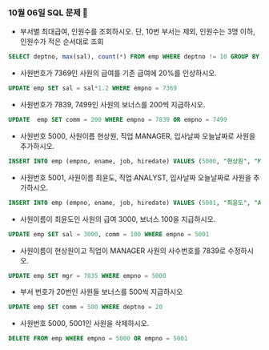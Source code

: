 ### 10월 06일 SQL 문제 👼

- 부서별 최대급여, 인원수를 조회하시오. 단, 10번 부서는 제외, 인원수는 3명 이하, 인원수가 적은 순서대로 조회
```sql
SELECT deptno, max(sal), count(*) FROM emp WHERE deptno != 10 GROUP BY deptno HAVING count(*) <= 3 ORDER BY count(*)
```
- 사원번호가 7369인 사원의 급여를 기존 급여에 20%를 인상하시오.
```sql
UPDATE emp SET sal = sal*1.2 WHERE empno = 7369
```
- 사원번호가 7839, 7499인 사원의 보너스를 200씩 지급하시오.
```sql
UPDATE  emp SET comm = 200 WHERE empno = 7839 OR empno = 7499
```
- 사원번호 5000, 사원이름 현상원, 직업 MANAGER, 입사날짜 오늘날짜로 사원을 추가하시오.
```sql
INSERT INTO emp (empno, ename, job, hiredate) VALUES (5000, "현상원", "MANAGER", now())
```
- 사원번호 5001, 사원이름 최윤도, 직업 ANALYST, 입사날짜 오늘날짜로 사원을 추가하시오.
```sql
INSERT INTO emp (empno, ename, job, hiredate) VALUES (5001, "최윤도", "ANALYST", now())
```
- 사원이름이 최윤도인 사원의 급여 3000, 보너스 100을 지급하시오.
```sql
UPDATE emp SET sal = 3000, comm = 100 WHERE empno = 5001
```
- 사원이름이 현상원이고 직업이 MANAGER 사원의 사수번호를 7839로 수정하시오.
```sql
UPDATE emp SET mgr = 7835 WHERE empno = 5000
```
- 부서 번호가 20번인 사원들 보너스를 500씩 지급하시오
```sql
UPDATE emp SET comm = 500 WHERE deptno = 20
```
- 사원번호 5000, 5001인 사원을 삭제하시오.
```sql
DELETE FROM emp WHERE empno = 5000 OR empno = 5001
```